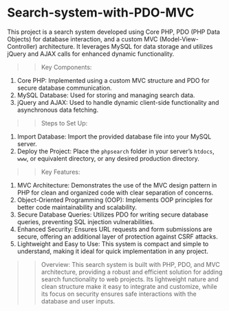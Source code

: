 # Search-system-with-PDO-MVC

This project is a search system developed using Core PHP, PDO (PHP Data Objects) for database interaction, and a custom MVC (Model-View-Controller) architecture. It leverages MySQL for data storage and utilizes jQuery and AJAX calls for enhanced dynamic functionality.

>> Key Components:
1. Core PHP: Implemented using a custom MVC structure and PDO for secure database communication.
2. MySQL Database: Used for storing and managing search data.
3. jQuery and AJAX: Used to handle dynamic client-side functionality and asynchronous data fetching.

>> Steps to Set Up:

1. Import Database: Import the provided database file into your MySQL server.
2. Deploy the Project: Place the `phpsearch` folder in your server’s `htdocs`, `www`, or equivalent directory, or any desired production directory.

>> Key Features:

1. MVC Architecture: Demonstrates the use of the MVC design pattern in PHP for clean and organized code with clear separation of concerns.
2. Object-Oriented Programming (OOP): Implements OOP principles for better code maintainability and scalability.
3. Secure Database Queries: Utilizes PDO for writing secure database queries, preventing SQL injection vulnerabilities.
4. Enhanced Security: Ensures URL requests and form submissions are secure, offering an additional layer of protection against CSRF attacks.
5. Lightweight and Easy to Use: This system is compact and simple to understand, making it ideal for quick implementation in any project.

>> Overview:
This search system is built with PHP, PDO, and MVC architecture, providing a robust and efficient solution for adding search functionality to web projects. Its lightweight nature and clean structure make it easy to integrate and customize, while its focus on security ensures safe interactions with the database and user inputs.

